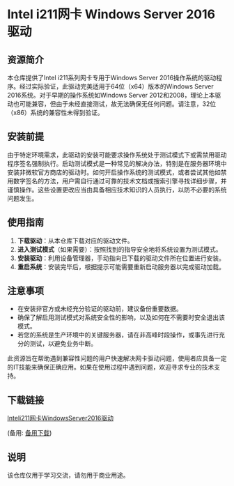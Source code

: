 # Intel i211网卡 Windows Server 2016 驱动

## 资源简介

本仓库提供了Intel i211系列网卡专用于Windows Server 2016操作系统的驱动程序。经过实际验证，此驱动完美适用于64位（x64）版本的Windows Server 2016系统。对于早期的操作系统如Windows Server 2012和2008，理论上本驱动也可能兼容，但由于未经直接测试，故无法确保无任何问题。请注意，32位（x86）系统的兼容性未得到验证。

## 安装前提

由于特定环境需求，此驱动的安装可能要求操作系统处于测试模式下或需禁用驱动程序签名强制执行。启动测试模式是一种常见的解决办法，特别是在服务器环境中安装非微软官方商店的驱动时。如何开启操作系统的测试模式，或者尝试其他如禁用数字签名的方法，用户需自行通过可靠的技术文档或搜索引擎寻找详细步骤，并谨慎操作。这些设置更改应当由具备相应技术知识的人员执行，以防不必要的系统问题发生。

## 使用指南

1. **下载驱动**：从本仓库下载对应的驱动文件。
2. **进入测试模式**（如果需要）：按照找到的指导安全地将系统设置为测试模式。
3. **安装驱动**：利用设备管理器，手动指向已下载的驱动文件所在位置进行安装。
4. **重启系统**：安装完毕后，根据提示可能需要重新启动服务器以完成驱动加载。

## 注意事项

- 在安装非官方或未经充分验证的驱动前，建议备份重要数据。
- 确保了解启用测试模式对系统安全性的影响，以及如何在不需要时安全退出该模式。
- 若您的系统是生产环境中的关键服务器，请在非高峰时段操作，或事先进行充分的测试，以避免业务中断。

此资源旨在帮助遇到兼容性问题的用户快速解决网卡驱动问题，使用者应具备一定的IT技能来确保正确应用。如果在使用过程中遇到问题，欢迎寻求专业的技术支持。

## 下载链接
[Inteli211网卡WindowsServer2016驱动](https://pan.quark.cn/s/081bf59994b8) 

(备用: [备用下载](https://pan.baidu.com/s/1OEh6M44wQUm5QMgISC2tMg?pwd=1234))

## 说明

该仓库仅用于学习交流，请勿用于商业用途。

